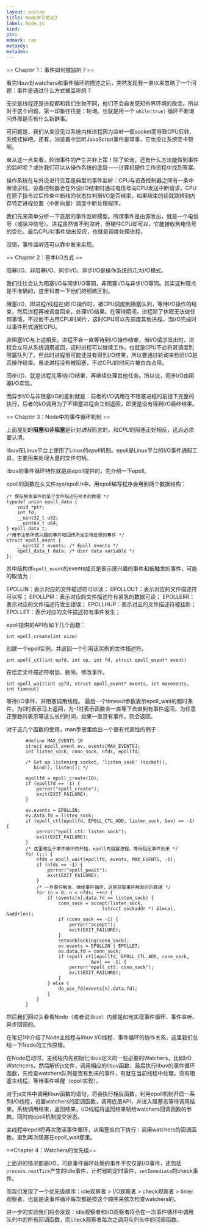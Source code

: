 ```yaml
---
layout: poslay
title: Node学习笔记2
label: Node.js
kind:
ptr:
mdmark: ran
metakey:
metades:
---
```

== Chapter 1：事件如何被监听？==

看完libuv对watchers和事件循环的描述之后，突然发现我一直以来忽略了一个问题：事件是通过什么方式被监听的？

无论是线程还是进程都和我们生物不同，他们不会自发感知外界环境的改变。所以对于这个问题，第一印象往往是：轮询。也就是用一个 `while(true)` 循环不断询问外部是否有什么新鲜事。

可问题是，我们从来没见过系统内核进程因为监听一個socket而导致CPU狂转、系统挂掉吧。还有，浏览器中监听JavaScript事件是常事，它也没让系统变卡顿啊。

单从这一点来看，轮询事件的产生并非上策！除了轮询，还有什么方法能做到事件的监听呢？或许我们可以从操作系统的底层——计算机硬件工作流程中找到答案。

操作系统在与外设进行交互是典型的事件监听：CPU与设备控制器之间有一条中断请求线，设备控制器会在外设I/O结束时通过电信号向CPU发送中断请求，CPU在原子指令过后检查中断线的状态位判断I/O是否结束，如果结束的话就跳转到内存特定进程位置（中断向量）调度中断处理程序。

我们先来简单分析一下底层的事件监听模型。所谓事件是由源发出，就是一个电信号（或脉冲信号）。进程虽然做不到监听，但硬件CPU却可以，它能接收到电信号的变化。最后CPU对事件做出反应，也就是调度处理进程。

没错，事件监听还可以靠中断来实现。

== Chapter 2：基本I/O方式 ==

阻塞I/O、非阻塞I/O、同步I/O、异步I/O是操作系统的几大I/O模式。

我们往往会认为阻塞I/O与同步I/O等同，非阻塞I/O与异步I/O等同。其实这种观点是不准确的，这里科普一下他们的细微区别。

阻塞I/O，即进程/线程在做I/O操作时，被CPU调度到阻塞队列，等待I/O操作的结束，然后进程再被调度回来，处理I/O结果。在等待期间，进程除了休眠无法做任何事情，不过他不占用CPU时间片，这时CPU可以先调度其他进程，当I/O完成时以事件形式通知CPU。

非阻塞I/O与上述相反。进程不会一直等待到I/O操作结束，当I/O请求发出时，进程会立马从系统调用返回，这时进程可以继续工作，也就是CPU不必将其调度到阻塞队列了。但此时进程很可能还没有得到I/O结果，所以要通过轮询来检验I/O是否操作结束。虽说进程没有被阻塞，不过CPU的时间片被白白占用。

同步I/O，就是进程先等待I/O结果，再继续处理其他任务。所以说，同步I/O由阻塞I/O实现。

而异步I/O与非阻塞I/O的差别就是：前者的I/O调用在不阻塞进程的前提下完整的执行，后者的I/O调用为了不阻塞进程会立刻返回，即便是没有得到I/O最终结果。

== Chapter 3：Node中的事件循环机制 ==

上面提到的**阻塞**和**非阻塞**是针对*进程*而言的，和*CPU*的阻塞正好相反，这点必须要认清。

libuv在Linux平台上使用了Linux的*epoll*机制。epoll是Linux平台的I/O事件通知工具，主要用来处理大量的文件句柄。

libuv的事件循环特性就是由epoll提供的，先介绍一下epoll。

epoll的函数在头文件sys/epoll.h中。用epoll编写程序会用到两个数据结构：

    /* 保存触发事件的某个文件描述符相关的数据 */
    typedef union epoll_data {
        void *ptr;
        int fd;
        __uint32_t u32;
        __uint64_t u64;
    } epoll_data_t;
    /*用于注册所感兴趣的事件和回传所发生待处理的事件 */
    struct epoll_event {
        __uint32_t events; /* Epoll events */
        epoll_data_t data; /* User data variable */
    };
    
其中结构体`epoll_event`的events成员是表示感兴趣的事件和被触发的事件，可能的取值为：

EPOLLIN：表示对应的文件描述符可以读； EPOLLOUT：表示对应的文件描述符可以写； EPOLLPRI：表示对应的文件描述符有紧急的数据可读； EPOLLERR：表示对应的文件描述符发生错误； EPOLLHUP：表示对应的文件描述符被挂断； EPOLLET：表示对应的文件描述符有事件发生；

epoll提供的API有如下几个函数：

	int epoll_create(int size)

创建一个epoll实例，并返回一个引用该实例的文件描述符。

	int epoll_ctl(int epfd, int op, int fd, struct epoll_event* event)

在给定文件描述符增加、删除、修改事件。

	int epoll_wait(int epfd, struct epoll_event* events, int maxevents, int timeout)

等待I/O事件，并阻塞调用线程。
最后一个timeout参数表示epoll_wait的超时条件，为0时表示马上返回，为-1时表示函数会一直等下去直到有事件返回，为任意正整数时表示等这么长的时间，如果一直没有事件，则会返回。

对于这几个函数的使用，man手册里给出一个很有代表性的例子：

           #define MAX_EVENTS 10
           struct epoll_event ev, events[MAX_EVENTS];
           int listen_sock, conn_sock, nfds, epollfd;

           /* Set up listening socket, 'listen_sock' (socket(),
              bind(), listen()) */

           epollfd = epoll_create(10);
           if (epollfd == -1) {
               perror("epoll_create");
               exit(EXIT_FAILURE);
           }

           ev.events = EPOLLIN;
           ev.data.fd = listen_sock;
           if (epoll_ctl(epollfd, EPOLL_CTL_ADD, listen_sock, &ev) == -1) {
               perror("epoll_ctl: listen_sock");
               exit(EXIT_FAILURE);
           }
           /* 这里相当于事件循环的开始，epoll先阻塞进程，等待指定事件到来 */
           for (;;) {
               nfds = epoll_wait(epollfd, events, MAX_EVENTS, -1);
               if (nfds == -1) {
                   perror("epoll_pwait");
                   exit(EXIT_FAILURE);
               }
               /* 一旦事件触发，继续事件循环，这里获取事件触发时的数据 */
               for (n = 0; n < nfds; ++n) {
                   if (events[n].data.fd == listen_sock) {
                       conn_sock = accept(listen_sock,
                                       (struct sockaddr *) &local, &addrlen);
                       if (conn_sock == -1) {
                           perror("accept");
                           exit(EXIT_FAILURE);
                       }
                       setnonblocking(conn_sock);
                       ev.events = EPOLLIN | EPOLLET;
                       ev.data.fd = conn_sock;
                       if (epoll_ctl(epollfd, EPOLL_CTL_ADD, conn_sock,
                                   &ev) == -1) {
                           perror("epoll_ctl: conn_sock");
                           exit(EXIT_FAILURE);
                       }
                   } else {
                       do_use_fd(events[n].data.fd);
                   }
               }
           }
           
然后我们回过头看看Node（或者说libuv）内部是如何实现事件循环、事件监听、异步回调的。

在笔记1中介绍了Node主线程与libuv I/O线程、事件循环的协作关系，这里我们总结一下Node的工作原理。

在Node启动时，主线程内先初始化libuv定义的一些必要的Watchers，比如I/O Watchcers，然后解析js文件，调用相应的libuv函数，最后执行libuv的事件循环函数，先检查watchers队列是否有到来的事件，有就在当前线程中处理，没有阻塞主线程，等待事件唤醒（epoll实现）。

对于js文件中调用libuv函数的语句，将会执行相应函数，利用epoll机制开启一系列I/O线程，设置watchers的回调函数，调用底层API，并进入阻塞态等待调用结束。系统调用结束，返回结果，I/O线程将返回结果赋给watchers回调函数的参数。同时向epoll机制提交状态。

主线程中epoll将再次激活事件循环，从阻塞处向下执行：调用watchers的回调函数。直到再次阻塞在epoll_wait那里。

==Chapter 4：Watchers的优先级==

上面讲的情况都是I/O，可是事件循环处理的事件不仅仅是I/O事件，还包括`process.nextTick`产生的Idle事件，计时器的定时事件，`setImmediate`的check事件。

而我们发现了一个优先级顺序：idle观察者 > I/O观察者 > check观察者 > timer观察者。也就是说事件循环每次都是按这个顺序来依次检查watchers的。

进一步的实验我们将会发现：idle观察者和I/O观察者将会在一次事件循环中调用队列中的所有回调函数，而check观察者每次之调用队列头中的回调函数。

